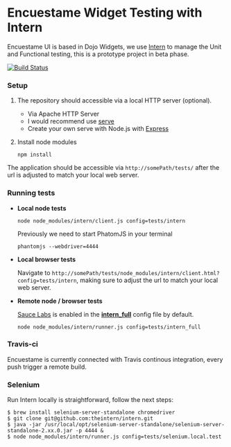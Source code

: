 Encuestame Widget Testing with Intern
================
Encuestame UI is based in Dojo Widgets, we use [Intern](http://theintern.io/) to manage the Unit and Functional testing, this is a prototype project in beta phase.

[![Build Status](https://travis-ci.org/encuestame/enme-intern-test.svg)](https://travis-ci.org/encuestame/enme-intern-test)

### Setup

1. The repository should accessible via a local HTTP server (optional).
	* Via Apache HTTP Server
	* I would recommend use [serve](https://www.npmjs.org/package/serve)
	* Create your own serve with Node.js with [Express](http://expressjs.com/)

2. Install node modules

    ```
    npm install
    ```
    
The application should be accessible via `http://somePath/tests/` after the url is adjusted to match your local web server.

### Running tests

* **Local node tests**

    ```
    node node_modules/intern/client.js config=tests/intern        
    ```
    Previously we need to start PhatomJS in your terminal
    
    ```
    phantomjs --webdriver=4444
	```
* **Local browser tests**

    Navigate to `http://somePath/tests/node_modules/intern/client.html?config=tests/intern`, making sure to adjust the url to match your local web server.

* **Remote node / browser tests**

	[Sauce Labs](https://saucelabs.com/) is enabled in the [**intern_full**](https://github.com/encuestame/enme-intern-test/blob/grunt-enme-intern/tests/intern_full.js) config file by default.

    ```
    node node_modules/intern/runner.js config=tests/intern_full
    ```

### Travis-ci

Encuestame is currently connected with Travis continous integration, every push trigger a remote build.

### Selenium
Run Intern locally is straightforward, follow the next steps:

````
$ brew install selenium-server-standalone chromedriver
$ git clone git@github.com:theintern/intern.git
$ java -jar /usr/local/opt/selenium-server-standalone/selenium-server-standalone-2.xx.0.jar -p 4444 &
$ node node_modules/intern/runner.js config=tests/selenium.local.test
````
### 